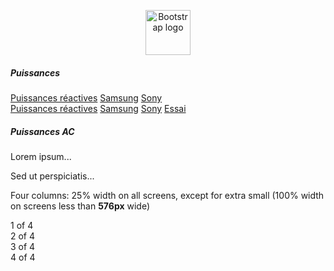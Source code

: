 <p align="center">
  <a href="https://getbootstrap.com/">
    <img src="https://getbootstrap.com/docs/4.3/assets/brand/bootstrap-solid.svg" alt="Bootstrap logo" width="72" height="72">
  </a>
</p>

<h5>Puissances</h5>

<div class="row">
  <div class="btn-group btn-group-justified">
    <a href="../../pdf/exercices/Puissance_act_react3_ex.pdf" class="btn btn-primary btn-xs col-sm-1">Puissances réactives</a>
    <a href="#" class="btn btn-primary btn-xs col-sm-1">Samsung</a>
    <a href="#" class="btn btn-primary btn-xs col-sm-1">Sony</a>
  </div>
</div>


<div class="row">
  <div class="btn-group btn-group-justified">
    <a href="../../pdf/exercices/Puissance_act_react3_ex.pdf" class="btn btn-success btn-xs">Puissances réactives</a>
    <a href="#" class="btn btn-primary btn-xs">Samsung</a>
    <a href="#" class="btn btn-primary btn-xs">Sony</a>
    <a href="#" class="btn btn-primary btn-xs">Essai</a>
  </div>
</div>
<h5>Puissances AC</h5>
 <div class="container">
  <div class="row">
    <div class="col-sm-6 bg-success">
      <p>Lorem ipsum...</p>
    </div>
    <div class="col-sm-6 bg-warning">
      <p>Sed ut perspiciatis...</p>
    </div>
  </div>
</div> 
  <p>Four columns: 25% width on all screens, except for extra small (100% width on screens less than <strong>576px</strong> wide)</p>
  <div class="container-fluid">
    <div class="row">
      <div class="col-sm bg-success">1 of 4</div>
      <div class="col-sm bg-warning">2 of 4</div>
      <div class="col-sm bg-success">3 of 4</div>
      <div class="col-sm bg-warning">4 of 4</div>
    </div>  
  </div>
